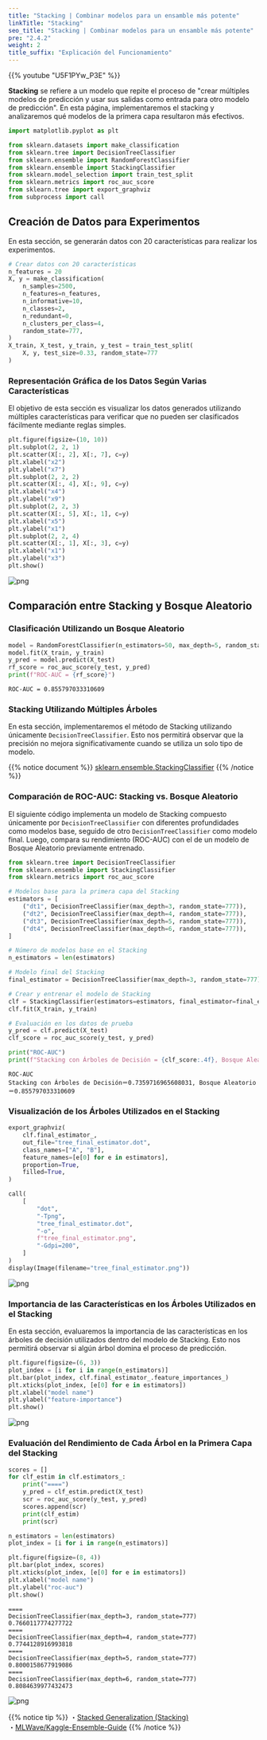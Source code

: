 ```yaml
---
title: "Stacking | Combinar modelos para un ensamble más potente"
linkTitle: "Stacking"
seo_title: "Stacking | Combinar modelos para un ensamble más potente"
pre: "2.4.2"
weight: 2
title_suffix: "Explicación del Funcionamiento"
---
```


{{% youtube "U5F1PYw_P3E" %}}

<div class="pagetop-box">
    <p><b>Stacking</b> se refiere a un modelo que repite el proceso de "crear múltiples modelos de predicción y usar sus salidas como entrada para otro modelo de predicción". En esta página, implementaremos el stacking y analizaremos qué modelos de la primera capa resultaron más efectivos.</p>
</div>

```python
import matplotlib.pyplot as plt

from sklearn.datasets import make_classification
from sklearn.tree import DecisionTreeClassifier
from sklearn.ensemble import RandomForestClassifier
from sklearn.ensemble import StackingClassifier
from sklearn.model_selection import train_test_split
from sklearn.metrics import roc_auc_score
from sklearn.tree import export_graphviz
from subprocess import call
```

## Creación de Datos para Experimentos
En esta sección, se generarán datos con 20 características para realizar los experimentos.


```python
# Crear datos con 20 características
n_features = 20
X, y = make_classification(
    n_samples=2500,
    n_features=n_features,
    n_informative=10,
    n_classes=2,
    n_redundant=0,
    n_clusters_per_class=4,
    random_state=777,
)
X_train, X_test, y_train, y_test = train_test_split(
    X, y, test_size=0.33, random_state=777
)
```

### Representación Gráfica de los Datos Según Varias Características
El objetivo de esta sección es visualizar los datos generados utilizando múltiples características para verificar que no pueden ser clasificados fácilmente mediante reglas simples.


```python
plt.figure(figsize=(10, 10))
plt.subplot(2, 2, 1)
plt.scatter(X[:, 2], X[:, 7], c=y)
plt.xlabel("x2")
plt.ylabel("x7")
plt.subplot(2, 2, 2)
plt.scatter(X[:, 4], X[:, 9], c=y)
plt.xlabel("x4")
plt.ylabel("x9")
plt.subplot(2, 2, 3)
plt.scatter(X[:, 5], X[:, 1], c=y)
plt.xlabel("x5")
plt.ylabel("x1")
plt.subplot(2, 2, 4)
plt.scatter(X[:, 1], X[:, 3], c=y)
plt.xlabel("x1")
plt.ylabel("x3")
plt.show()
```


    
![png](/images/basic/ensemble/Stucking_files/Stucking_6_0.png)
    


## Comparación entre Stacking y Bosque Aleatorio

### Clasificación Utilizando un Bosque Aleatorio


```python
model = RandomForestClassifier(n_estimators=50, max_depth=5, random_state=777)
model.fit(X_train, y_train)
y_pred = model.predict(X_test)
rf_score = roc_auc_score(y_test, y_pred)
print(f"ROC-AUC = {rf_score}")
```

    ROC-AUC = 0.855797033310609


### Stacking Utilizando Múltiples Árboles

En esta sección, implementaremos el método de Stacking utilizando únicamente `DecisionTreeClassifier`. Esto nos permitirá observar que la precisión no mejora significativamente cuando se utiliza un solo tipo de modelo.


{{% notice document %}}
[sklearn.ensemble.StackingClassifier](https://scikit-learn.org/stable/modules/generated/sklearn.ensemble.StackingClassifier.html)
{{% /notice %}}


### Comparación de ROC-AUC: Stacking vs. Bosque Aleatorio

El siguiente código implementa un modelo de Stacking compuesto únicamente por `DecisionTreeClassifier` con diferentes profundidades como modelos base, seguido de otro `DecisionTreeClassifier` como modelo final. Luego, compara su rendimiento (ROC-AUC) con el de un modelo de Bosque Aleatorio previamente entrenado.

```python
from sklearn.tree import DecisionTreeClassifier
from sklearn.ensemble import StackingClassifier
from sklearn.metrics import roc_auc_score

# Modelos base para la primera capa del Stacking
estimators = [
    ("dt1", DecisionTreeClassifier(max_depth=3, random_state=777)),
    ("dt2", DecisionTreeClassifier(max_depth=4, random_state=777)),
    ("dt3", DecisionTreeClassifier(max_depth=5, random_state=777)),
    ("dt4", DecisionTreeClassifier(max_depth=6, random_state=777)),
]

# Número de modelos base en el Stacking
n_estimators = len(estimators)

# Modelo final del Stacking
final_estimator = DecisionTreeClassifier(max_depth=3, random_state=777)

# Crear y entrenar el modelo de Stacking
clf = StackingClassifier(estimators=estimators, final_estimator=final_estimator)
clf.fit(X_train, y_train)

# Evaluación en los datos de prueba
y_pred = clf.predict(X_test)
clf_score = roc_auc_score(y_test, y_pred)

print("ROC-AUC")
print(f"Stacking con Árboles de Decisión = {clf_score:.4f}, Bosque Aleatorio = {rf_score:.4f}")
```

    ROC-AUC
    Stacking con Árboles de Decisión＝0.7359716965608031, Bosque Aleatorio＝0.855797033310609


### Visualización de los Árboles Utilizados en el Stacking


```python
export_graphviz(
    clf.final_estimator_,
    out_file="tree_final_estimator.dot",
    class_names=["A", "B"],
    feature_names=[e[0] for e in estimators],
    proportion=True,
    filled=True,
)

call(
    [
        "dot",
        "-Tpng",
        "tree_final_estimator.dot",
        "-o",
        f"tree_final_estimator.png",
        "-Gdpi=200",
    ]
)
display(Image(filename="tree_final_estimator.png"))
```


    
![png](/images/basic/ensemble/Stucking_files/Stucking_13_0.png)
    


### Importancia de las Características en los Árboles Utilizados en el Stacking

En esta sección, evaluaremos la importancia de las características en los árboles de decisión utilizados dentro del modelo de Stacking. Esto nos permitirá observar si algún árbol domina el proceso de predicción.



```python
plt.figure(figsize=(6, 3))
plot_index = [i for i in range(n_estimators)]
plt.bar(plot_index, clf.final_estimator_.feature_importances_)
plt.xticks(plot_index, [e[0] for e in estimators])
plt.xlabel("model name")
plt.ylabel("feature-importance")
plt.show()
```


    
![png](/images/basic/ensemble/Stucking_files/Stucking_15_0.png)
    


### Evaluación del Rendimiento de Cada Árbol en la Primera Capa del Stacking

```python
scores = []
for clf_estim in clf.estimators_:
    print("====")
    y_pred = clf_estim.predict(X_test)
    scr = roc_auc_score(y_test, y_pred)
    scores.append(scr)
    print(clf_estim)
    print(scr)

n_estimators = len(estimators)
plot_index = [i for i in range(n_estimators)]

plt.figure(figsize=(8, 4))
plt.bar(plot_index, scores)
plt.xticks(plot_index, [e[0] for e in estimators])
plt.xlabel("model name")
plt.ylabel("roc-auc")
plt.show()
```

    ====
    DecisionTreeClassifier(max_depth=3, random_state=777)
    0.7660117774277722
    ====
    DecisionTreeClassifier(max_depth=4, random_state=777)
    0.7744128916993818
    ====
    DecisionTreeClassifier(max_depth=5, random_state=777)
    0.8000158677919086
    ====
    DecisionTreeClassifier(max_depth=6, random_state=777)
    0.8084639977432473



    
![png](/images/basic/ensemble/Stucking_files/Stucking_17_1.png)
    


{{% notice tip %}}
・[Stacked Generalization (Stacking)](http://machine-learning.martinsewell.com/ensembles/stacking/)<br/>
・[MLWave/Kaggle-Ensemble-Guide](https://github.com/MLWave/Kaggle-Ensemble-Guide)
{{% /notice %}}
